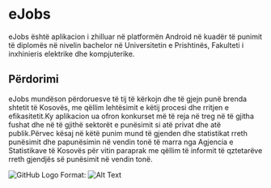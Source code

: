# eJobs

eJobs është aplikacion i zhilluar në platformën Android në kuadër të punimit të diplomës në nivelin bachelor në Universitetin e Prishtinës, Fakulteti i inxhinieris elektrike dhe kompjuterike.

## Përdorimi

eJobs mundëson përdoruesve të tij të kërkojn dhe të gjejn punë brenda shtetit të Kosovës, me qëllim lehtësimit e këtij procesi dhe rritjen e efikasitetit.Ky aplikacion ua ofron konkurset më të reja në treg në të gjitha fushat dhe në të gjithë sektorët e punësimit si atë privat dhe atë publik.Përvec kësaj në këtë punim mund të gjenden  dhe statistikat rreth punësimit dhe papunësimin në vendin tonë të marra nga Agjencia e Statistikave të Kosovës për vitin paraprak me qëllim të  informit të qztetarëve rreth gjendjës së punësimit në vendin tonë.

![GitHub Logo](C:/Users/xonag/Desktop/Temaediplomes/Onboarding1.png)
Format: ![Alt Text](url)
